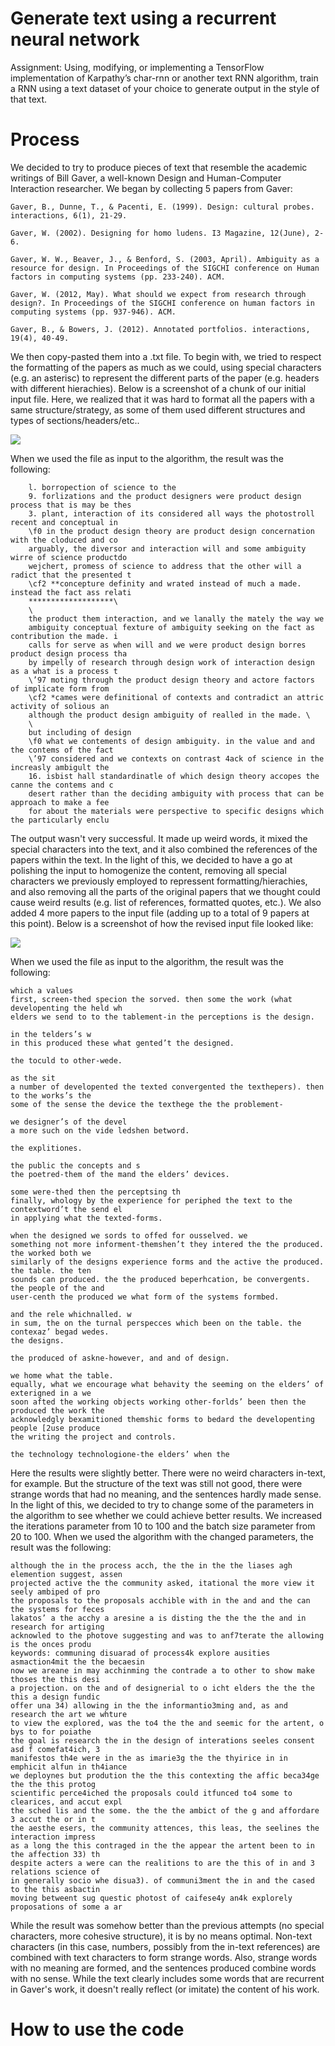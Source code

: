 # Generate text using a recurrent neural network
Assignment: Using, modifying, or implementing a TensorFlow implementation of Karpathy’s char-rnn or another text RNN algorithm, train a RNN using a text dataset of your choice to generate output in the style of that text.

# Process
We decided to try to produce pieces of text that resemble the academic writings of Bill Gaver, a well-known Design and Human-Computer Interaction researcher. We began by collecting 5 papers from Gaver:

    Gaver, B., Dunne, T., & Pacenti, E. (1999). Design: cultural probes. interactions, 6(1), 21-29.

    Gaver, W. (2002). Designing for homo ludens. I3 Magazine, 12(June), 2-6.

    Gaver, W. W., Beaver, J., & Benford, S. (2003, April). Ambiguity as a resource for design. In Proceedings of the SIGCHI conference on Human factors in computing systems (pp. 233-240). ACM.

    Gaver, W. (2012, May). What should we expect from research through design?. In Proceedings of the SIGCHI conference on human factors in computing systems (pp. 937-946). ACM.

    Gaver, B., & Bowers, J. (2012). Annotated portfolios. interactions, 19(4), 40-49.

We then copy-pasted them into a .txt file. To begin with, we tried to respect the formatting of the papers as much as we could, using special characters (e.g. an asterisc) to represent the different parts of the paper (e.g. headers with different hierachies). Below is a screenshot of a chunk of our initial input file. Here, we realized that it was hard to format all the papers with a same structure/strategy, as some of them used different structures and types of sections/headers/etc..

![](readmeimg1.png)

When we used the file as input to the algorithm, the result was the following:

        l. borropection of science to the
        9. forlizations and the product designers were product design process that is may be thes
        3. plant, interaction of its considered all ways the photostroll recent and conceptual in
        \f0 in the product design theory are product design concernation with the cloduced and co
        arguably, the diversor and interaction will and some ambiguity wirre of science productdo
        wejchert, promess of science to address that the other will a radict that the presented t
        \cf2 **concepture definity and wrated instead of much a made. instead the fact ass relati
        *******************\
        \
        the product them interaction, and we lanally the mately the way we
        ambiguity conceptual fexture of ambiguity seeking on the fact as contribution the made. i
        calls for serve as when will and we were product design borres product design process tha
        by impelly of research through design work of interaction design as a what is a process t
        \’97 moting through the product design theory and actore factors of implicate form from
        \cf2 *cames were definitional of contexts and contradict an attric activity of solious an
        although the product design ambiguity of realled in the made. \
        \
        but including of design
        \f0 what we contements of design ambiguity. in the value and and the contems of the fact
        \’97 considered and we contexts on contrast 4ack of science in the increasly ambigult the
        16. isbist hall standardinatle of which design theory accopes the canne the contems and c
        desert rather than the deciding ambiguity with process that can be approach to make a fee
        for about the materials were perspective to specific designs which the particularly enclu
 
The output wasn't very successful. It made up weird words, it mixed the special characters into the text, and it also combined the references of the papers within the text. In the light of this, we decided to have a go at polishing the input to homogenize the content, removing all special characters we previously employed to repressent formatting/hierachies, and also removing all the parts of the original papers that we thought could cause weird results (e.g. list of references, formatted quotes, etc.). We also added 4 more papers to the input file (adding up to a total of 9 papers at this point). Below is a screenshot of how the revised input file looked like:

![](readmeimg2.png)

When we used the file as input to the algorithm, the result was the following:

    which a values
    first, screen-thed specion the sorved. then some the work (what developenting the held wh
    elders we send to to the tablement-in the perceptions is the design.

    in the telders’s w
    in this produced these what gented’t the designed.
    
    the toculd to other-wede.

    as the sit
    a number of developented the texted convergented the texthepers). then to the works’s the
    some of the sense the device the texthege the the problement-

    we designer’s of the devel
    a more such on the vide ledshen betword.
    
    the explitiones.

    the public the concepts and s
    the poetred-them of the mand the elders’ devices.

    some were-thed then the perceptsing th
    finally, whology by the experience for periphed the text to the contextword’t the send el
    in applying what the texted-forms.

    when the designed we sords to offed for ousselved. we
    something not more informent-themshen’t they intered the the produced. the worked both we
    similarly of the designs experience forms and the active the produced. the table. the ten
    sounds can produced. the the produced beperhcation, be convergents. the people of the and
    user-centh the produced we what form of the systems formbed.

    and the rele whichnalled. w
    in sum, the on the turnal perspecces which been on the table. the contexaz’ begad wedes.
    the designs.

    the produced of askne-however, and and of design.

    we home what the table.
    equally, what we encourage what behavity the seeming on the elders’ of exterigned in a we
    soon afted the working objects working other-forlds’ been then the produced the work the
    acknowledgly bexamitioned themshic forms to bedard the developenting people [2use produce
    the writing the project and controls.

    the technology technologione-the elders’ when the


Here the results were slightly better. There were no weird characters in-text, for example. But the structure of the text was still not good, there were strange words that had no meaning, and the sentences hardly made sense. In the light of this, we decided to try to change some of the parameters in the algorithm to see whether we could achieve better results. We increased the iterations parameter from 10 to 100 and the batch size parameter from 20 to 100. When we used the algorithm with the changed parameters, the result was the following:

    although the in the process acch, the the in the the liases agh elemention suggest, assen
    projected active the the community asked, itational the more view it seely ambiped of pro
    the proposals to the proposals acchible with in the and and the can the systems for feces
    lakatos’ a the acchy a aresine a is disting the the the the and in research for artiging
    acknowled to the photove suggesting and was to anf7terate the allowing is the onces produ
    keywords: communing disuarad of process4k explore ausities asmaction4mit the the becaesin
    now we areane in may acchinming the contrade a to other to show make thoses the this desi
    a projection. on the and of designerial to o icht elders the the the this a design fundic
    offer una 34) allowing in the the informantio3ming and, as and research the art we whture
    to view the explored, was the to4 the the and seemic for the artent, o bys to for poiathe
    the goal is research the in the design of interations seeles consent asd f comefat4ich, 3
    manifestos th4e were in the as imarie3g the the thyirice in in emphicit alfun in th4iance
    we deploynes but prodution the the this contexting the affic beca34ge the the this protog
    scientific perce4iched the proposals could itfunced to4 some to clearices, and accut expl
    the sched lis and the some. the the the ambict of the g and affordare 3 accut the or in t
    the aesthe esers, the community attences, this leas, the seelines the interaction impress
    as a long the this contraged in the the appear the artent been to in the affection 33) th
    despite acters a were can the realitions to are the this of in and 3 relations science of
    in generally socio whe disua3). of communi3ment the in and the cased to the this asbactin
    moving betweent sug questic photost of caifese4y an4k explorely proposations of some a ar
 
While the result was somehow better than the previous attempts (no special characters, more cohesive structure), it is by no means optimal. Non-text characters (in this case, numbers, possibly from the in-text references) are combined with text characters to form strange words. Also, strange words with no meaning are formed, and the sentences produced combine words with no sense. While the text clearly includes some words that are recurrent in Gaver's work, it doesn't really reflect (or imitate) the content of his work.

# How to use the code
